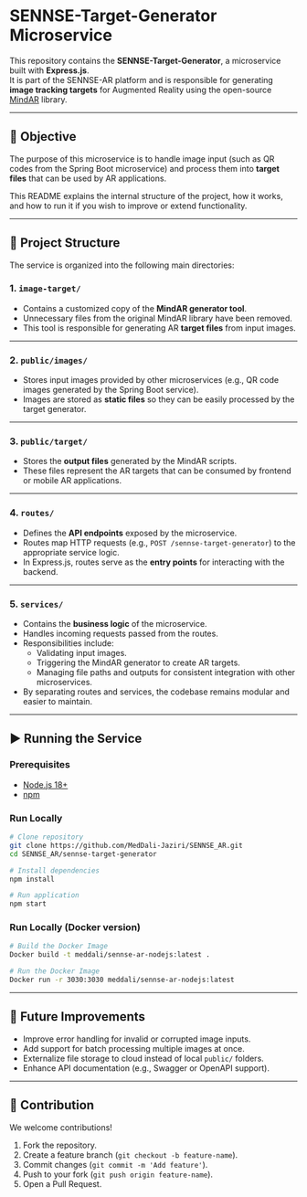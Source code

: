 # SENNSE-Target-Generator Microservice

This repository contains the **SENNSE-Target-Generator**, a microservice built with **Express.js**.  
It is part of the SENNSE-AR platform and is responsible for generating **image tracking targets** for Augmented Reality using the open-source [MindAR](https://hiukim.github.io/mind-ar-js-doc/) library.

---

## 🎯 Objective

The purpose of this microservice is to handle image input (such as QR codes from the Spring Boot microservice) and process them into **target files** that can be used by AR applications.  

This README explains the internal structure of the project, how it works, and how to run it if you wish to improve or extend functionality.

---

## 📂 Project Structure

The service is organized into the following main directories:

### 1. **`image-target/`**
- Contains a customized copy of the **MindAR generator tool**.  
- Unnecessary files from the original MindAR library have been removed.  
- This tool is responsible for generating AR **target files** from input images.

---

### 2. **`public/images/`**
- Stores input images provided by other microservices (e.g., QR code images generated by the Spring Boot service).  
- Images are stored as **static files** so they can be easily processed by the target generator.

---

### 3. **`public/target/`**
- Stores the **output files** generated by the MindAR scripts.  
- These files represent the AR targets that can be consumed by frontend or mobile AR applications.

---

### 4. **`routes/`**
- Defines the **API endpoints** exposed by the microservice.  
- Routes map HTTP requests (e.g., `POST /sennse-target-generator`) to the appropriate service logic.  
- In Express.js, routes serve as the **entry points** for interacting with the backend.

---

### 5. **`services/`**
- Contains the **business logic** of the microservice.  
- Handles incoming requests passed from the routes.  
- Responsibilities include:
  - Validating input images.  
  - Triggering the MindAR generator to create AR targets.  
  - Managing file paths and outputs for consistent integration with other microservices.  
- By separating routes and services, the codebase remains modular and easier to maintain.

---

## ▶️ Running the Service

### Prerequisites
- [Node.js 18+](https://nodejs.org/)  
- [npm](https://www.npmjs.com/)  

### Run Locally
```bash
# Clone repository
git clone https://github.com/MedDali-Jaziri/SENNSE_AR.git
cd SENNSE_AR/sennse-target-generator

# Install dependencies
npm install

# Run application
npm start
```

### Run Locally (Docker version)
```bash
# Build the Docker Image
Docker build -t meddali/sennse-ar-nodejs:latest .

# Run the Docker Image
Docker run -r 3030:3030 meddali/sennse-ar-nodejs:latest
```
---
## 📖 Future Improvements
- Improve error handling for invalid or corrupted image inputs.
- Add support for batch processing multiple images at once.
- Externalize file storage to cloud instead of local `public/` folders.
- Enhance API documentation (e.g., Swagger or OpenAPI support).
---

## 🤝 Contribution

We welcome contributions!

1. Fork the repository.
2. Create a feature branch (`git checkout -b feature-name`).
3. Commit changes (`git commit -m 'Add feature'`).
4. Push to your fork (`git push origin feature-name`).
5. Open a Pull Request.